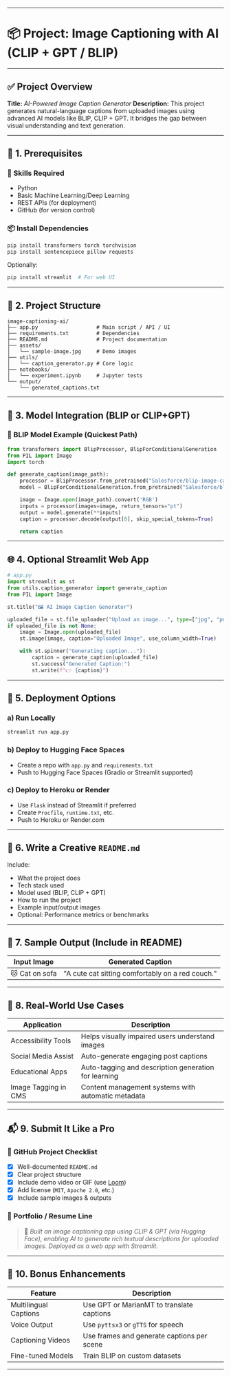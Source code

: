 
---

# 📦 Project: Image Captioning with AI (CLIP + GPT / BLIP)

---

## ✅ Project Overview

**Title:** *AI-Powered Image Caption Generator*
**Description:** This project generates natural-language captions from uploaded images using advanced AI models like BLIP, CLIP + GPT. It bridges the gap between visual understanding and text generation.

---

## 🧱 1. Prerequisites

### 🔧 Skills Required

* Python
* Basic Machine Learning/Deep Learning
* REST APIs (for deployment)
* GitHub (for version control)

### 📦 Install Dependencies

```bash
pip install transformers torch torchvision
pip install sentencepiece pillow requests
```

Optionally:

```bash
pip install streamlit  # For web UI
```

---

## 📁 2. Project Structure

```plaintext
image-captioning-ai/
├── app.py                   # Main script / API / UI
├── requirements.txt         # Dependencies
├── README.md                # Project documentation
├── assets/
│   └── sample-image.jpg     # Demo images
├── utils/
│   └── caption_generator.py # Core logic
├── notebooks/
│   └── experiment.ipynb     # Jupyter tests
└── output/
    └── generated_captions.txt
```

---

## 🧪 3. Model Integration (BLIP or CLIP+GPT)

### 🔹 BLIP Model Example (Quickest Path)

```python
from transformers import BlipProcessor, BlipForConditionalGeneration
from PIL import Image
import torch

def generate_caption(image_path):
    processor = BlipProcessor.from_pretrained("Salesforce/blip-image-captioning-base")
    model = BlipForConditionalGeneration.from_pretrained("Salesforce/blip-image-captioning-base")

    image = Image.open(image_path).convert('RGB')
    inputs = processor(images=image, return_tensors="pt")
    output = model.generate(**inputs)
    caption = processor.decode(output[0], skip_special_tokens=True)

    return caption
```

---

## 🌐 4. Optional Streamlit Web App

```python
# app.py
import streamlit as st
from utils.caption_generator import generate_caption
from PIL import Image

st.title("🖼️ AI Image Caption Generator")

uploaded_file = st.file_uploader("Upload an image...", type=["jpg", "png"])
if uploaded_file is not None:
    image = Image.open(uploaded_file)
    st.image(image, caption="Uploaded Image", use_column_width=True)

    with st.spinner("Generating caption..."):
        caption = generate_caption(uploaded_file)
        st.success("Generated Caption:")
        st.write(f"👉 {caption}")
```

---

## 🚀 5. Deployment Options

### a) Run Locally

```bash
streamlit run app.py
```

### b) Deploy to Hugging Face Spaces

* Create a repo with `app.py` and `requirements.txt`
* Push to Hugging Face Spaces (Gradio or Streamlit supported)

### c) Deploy to Heroku or Render

* Use `Flask` instead of Streamlit if preferred
* Create `Procfile`, `runtime.txt`, etc.
* Push to Heroku or Render.com

---

## 📝 6. Write a Creative `README.md`

Include:

* What the project does
* Tech stack used
* Model used (BLIP, CLIP + GPT)
* How to run the project
* Example input/output images
* Optional: Performance metrics or benchmarks

---

## 📸 7. Sample Output (Include in README)

| Input Image    | Generated Caption                                |
| -------------- | ------------------------------------------------ |
| 🐱 Cat on sofa | "A cute cat sitting comfortably on a red couch." |

---

## 🎯 8. Real-World Use Cases

| Application          | Description                                          |
| -------------------- | ---------------------------------------------------- |
| Accessibility Tools  | Helps visually impaired users understand images      |
| Social Media Assist  | Auto-generate engaging post captions                 |
| Educational Apps     | Auto-tagging and description generation for learning |
| Image Tagging in CMS | Content management systems with automatic metadata   |

---

## 📬 9. Submit It Like a Pro

### 🔹 GitHub Project Checklist

* [x] Well-documented `README.md`
* [x] Clear project structure
* [x] Include demo video or GIF (use [Loom](https://loom.com))
* [x] Add license (`MIT`, `Apache 2.0`, etc.)
* [x] Include sample images & outputs

### 🔹 Portfolio / Resume Line

> 🧠 *Built an image captioning app using CLIP & GPT (via Hugging Face), enabling AI to generate rich textual descriptions for uploaded images. Deployed as a web app with Streamlit.*

---

## 🏁 10. Bonus Enhancements

| Feature               | Description                                |
| --------------------- | ------------------------------------------ |
| Multilingual Captions | Use GPT or MarianMT to translate captions  |
| Voice Output          | Use `pyttsx3` or `gTTS` for speech         |
| Captioning Videos     | Use frames and generate captions per scene |
| Fine-tuned Models     | Train BLIP on custom datasets              |

---


